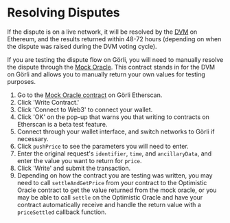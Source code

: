 # Resolving Disputes

If the dispute is on a live network, it will be resolved by the [DVM](https://docs.umaproject.org/protocol-overview/how-does-umas-oracle-work) on Ethereum, and the results returned within 48-72 hours (depending on when the dispute was raised during the DVM voting cycle).

If you are testing the dispute flow on Görli, you will need to manually resolve the dispute through the [Mock Oracle](https://goerli.etherscan.io/address/0x20570e9e27920ac5e2601e0bef7244deff7f0b28#code). This contract stands in for the DVM on Görli and allows you to manually return your own values for testing purposes.

1. Go to the [Mock Oracle contract](https://goerli.etherscan.io/address/0x20570e9e27920ac5e2601e0bef7244deff7f0b28#code) on Görli Etherscan.
2. Click 'Write Contract.'
3. Click 'Connect to Web3' to connect your wallet.
4. Click 'OK' on the pop-up that warns you that writing to contracts on Etherscan is a beta test feature.
5. Connect through your wallet interface, and switch networks to Görli if necessary.
6. Click `pushPrice` to see the parameters you will need to enter.
7. Enter the original request's `identifier`, `time`, and `ancillaryData`, and enter the value you want to return for `price`.
8. Click 'Write' and submit the transaction.
9. Depending on how the contract you are testing was written, you may need to call `settleAndGetPrice` from your contract to the Optimistic Oracle contract to get the value returned from the mock oracle, or you may be able to call `settle` on the Optimistic Oracle and have your contract automatically receive and handle the return value with a `priceSettled` callback function.
